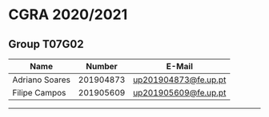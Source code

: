 # CGRA 2020/2021

## Group T07G02
| Name             | Number    | E-Mail               |
| ---------------- | --------- | -------------------- |
| Adriano Soares   | 201904873 | up201904873@fe.up.pt |
| Filipe Campos    | 201905609 | up201905609@fe.up.pt |

----
